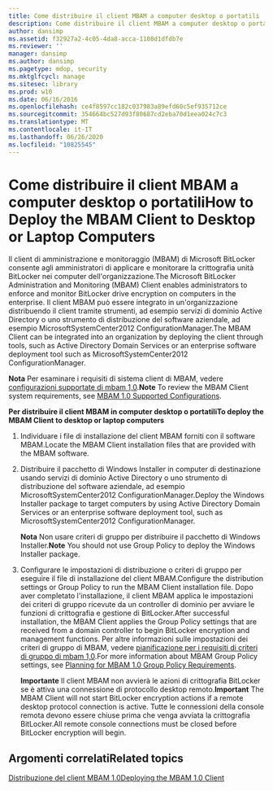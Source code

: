 ```yaml
---
title: Come distribuire il client MBAM a computer desktop o portatili
description: Come distribuire il client MBAM a computer desktop o portatili
author: dansimp
ms.assetid: f32927a2-4c05-4da8-acca-1108d1dfdb7e
ms.reviewer: ''
manager: dansimp
ms.author: dansimp
ms.pagetype: mdop, security
ms.mktglfcycl: manage
ms.sitesec: library
ms.prod: w10
ms.date: 06/16/2016
ms.openlocfilehash: ce4f8597cc182c037983a89efd60c5ef935712ce
ms.sourcegitcommit: 354664bc527d93f80687cd2eba70d1eea024c7c3
ms.translationtype: MT
ms.contentlocale: it-IT
ms.lasthandoff: 06/26/2020
ms.locfileid: "10825545"
---
```

# <span data-ttu-id="a4332-103">Come distribuire il client MBAM a computer desktop o portatili</span><span class="sxs-lookup"><span data-stu-id="a4332-103">How to Deploy the MBAM Client to Desktop or Laptop Computers</span></span>


<span data-ttu-id="a4332-104">Il client di amministrazione e monitoraggio (MBAM) di Microsoft BitLocker consente agli amministratori di applicare e monitorare la crittografia unità BitLocker nei computer dell'organizzazione.</span><span class="sxs-lookup"><span data-stu-id="a4332-104">The Microsoft BitLocker Administration and Monitoring (MBAM) Client enables administrators to enforce and monitor BitLocker drive encryption on computers in the enterprise.</span></span> <span data-ttu-id="a4332-105">Il client MBAM può essere integrato in un'organizzazione distribuendo il client tramite strumenti, ad esempio servizi di dominio Active Directory o uno strumento di distribuzione del software aziendale, ad esempio MicrosoftSystemCenter2012 ConfigurationManager.</span><span class="sxs-lookup"><span data-stu-id="a4332-105">The MBAM Client can be integrated into an organization by deploying the client through tools, such as Active Directory Domain Services or an enterprise software deployment tool such as MicrosoftSystemCenter2012 ConfigurationManager.</span></span>

<span data-ttu-id="a4332-106">**Nota**  Per esaminare i requisiti di sistema client di MBAM, vedere [configurazioni supportate di mbam 1,0](mbam-10-supported-configurations.md).</span><span class="sxs-lookup"><span data-stu-id="a4332-106">**Note** To review the MBAM Client system requirements, see [MBAM 1.0 Supported Configurations](mbam-10-supported-configurations.md).</span></span>

 

**<span data-ttu-id="a4332-107">Per distribuire il client MBAM in computer desktop o portatili</span><span class="sxs-lookup"><span data-stu-id="a4332-107">To deploy the MBAM Client to desktop or laptop computers</span></span>**

1.  <span data-ttu-id="a4332-108">Individuare i file di installazione del client MBAM forniti con il software MBAM.</span><span class="sxs-lookup"><span data-stu-id="a4332-108">Locate the MBAM Client installation files that are provided with the MBAM software.</span></span>

2.  <span data-ttu-id="a4332-109">Distribuire il pacchetto di Windows Installer in computer di destinazione usando servizi di dominio Active Directory o uno strumento di distribuzione del software aziendale, ad esempio MicrosoftSystemCenter2012 ConfigurationManager.</span><span class="sxs-lookup"><span data-stu-id="a4332-109">Deploy the Windows Installer package to target computers by using Active Directory Domain Services or an enterprise software deployment tool, such as MicrosoftSystemCenter2012 ConfigurationManager.</span></span>

    <span data-ttu-id="a4332-110">**Nota**  Non usare criteri di gruppo per distribuire il pacchetto di Windows Installer.</span><span class="sxs-lookup"><span data-stu-id="a4332-110">**Note** You should not use Group Policy to deploy the Windows Installer package.</span></span>

     

3.  <span data-ttu-id="a4332-111">Configurare le impostazioni di distribuzione o criteri di gruppo per eseguire il file di installazione del client MBAM.</span><span class="sxs-lookup"><span data-stu-id="a4332-111">Configure the distribution settings or Group Policy to run the MBAM Client installation file.</span></span> <span data-ttu-id="a4332-112">Dopo aver completato l'installazione, il client MBAM applica le impostazioni dei criteri di gruppo ricevute da un controller di dominio per avviare le funzioni di crittografia e gestione di BitLocker.</span><span class="sxs-lookup"><span data-stu-id="a4332-112">After successful installation, the MBAM Client applies the Group Policy settings that are received from a domain controller to begin BitLocker encryption and management functions.</span></span> <span data-ttu-id="a4332-113">Per altre informazioni sulle impostazioni dei criteri di gruppo di MBAM, vedere [pianificazione per i requisiti di criteri di gruppo di mbam 1,0](planning-for-mbam-10-group-policy-requirements.md).</span><span class="sxs-lookup"><span data-stu-id="a4332-113">For more information about MBAM Group Policy settings, see [Planning for MBAM 1.0 Group Policy Requirements](planning-for-mbam-10-group-policy-requirements.md).</span></span>

    <span data-ttu-id="a4332-114">**Importante**  Il client MBAM non avvierà le azioni di crittografia BitLocker se è attiva una connessione di protocollo desktop remoto.</span><span class="sxs-lookup"><span data-stu-id="a4332-114">**Important** The MBAM Client will not start BitLocker encryption actions if a remote desktop protocol connection is active.</span></span> <span data-ttu-id="a4332-115">Tutte le connessioni della console remota devono essere chiuse prima che venga avviata la crittografia BitLocker.</span><span class="sxs-lookup"><span data-stu-id="a4332-115">All remote console connections must be closed before BitLocker encryption will begin.</span></span>

     

## <span data-ttu-id="a4332-116">Argomenti correlati</span><span class="sxs-lookup"><span data-stu-id="a4332-116">Related topics</span></span>


[<span data-ttu-id="a4332-117">Distribuzione del client MBAM 1.0</span><span class="sxs-lookup"><span data-stu-id="a4332-117">Deploying the MBAM 1.0 Client</span></span>](deploying-the-mbam-10-client.md)

 

 





